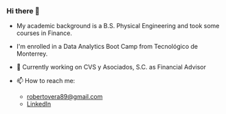 ### Hi there 👋

<!--
**veraroberto/veraroberto** is a ✨ _special_ ✨ repository because its `README.md` (this file) appears on your GitHub profile. -->
- My academic background is a B.S. Physical Engineering and took some courses in Finance.
- I'm enrolled in a Data Analytics Boot Camp from Tecnológico de Monterrey.
- 🔭 Currently working on CVS y Asociados, S.C. as Financial Advisor


- 📫 How to reach me:
  - robertovera89@gmail.com
  - [LinkedIn](https://www.linkedin.com/in/roberto-vera-cuellar/)

